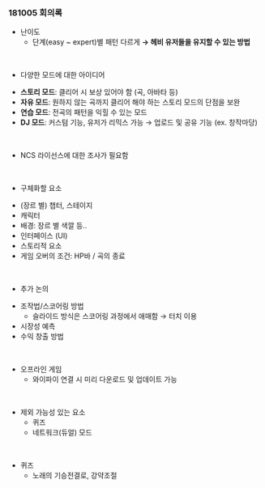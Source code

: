 ### 181005 회의록
- 난이도
  + 단계(easy ~ expert)별 패턴 다르게 **→ 헤비 유저들을 유지할 수 있는 방법**
<br>

- 다양한 모드에 대한 아이디어
 + **스토리 모드**: 클리어 시 보상 있어야 함 (곡, 아바타 등)
 + **자유 모드**: 원하지 않는 곡까지 클리어 해야 하는 스토리 모드의 단점을 보완
 + **연습 모드**: 전곡의 패턴을 익힐 수 있는 모드
 + **DJ 모드**: 커스텀 기능, 유저가 리믹스 가능 → 업로드 및 공유 기능 (ex. 창작마당)
<br>

- NCS 라이선스에 대한 조사가 필요함
<br>

- 구체화할 요소
 + (장르 별) 챕터, 스테이지
 + 캐릭터
 + 배경: 장르 별 색깔 등..
 + 인터페이스 (UI)
 + 스토리적 요소
 + 게임 오버의 조건: HP바 / 곡의 종료
<br>

- 추가 논의
 + 조작법/스코어링 방법
    * 슬라이드 방식은 스코어링 과정에서 애매함 → 터치 이용
 + 시장성 예측
 + 수익 창출 방법
<br>

- 오프라인 게임
  + 와이파이 연결 시 미리 다운로드 및 업데이트 가능
<br>

- 제외 가능성 있는 요소
  + 퀴즈
  + 네트워크(듀얼) 모드
<br>

- 퀴즈
  + 노래의 기승전결로, 강약조절
